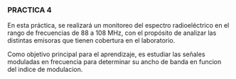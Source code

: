 ### PRACTICA 4

En esta práctica, se realizará un monitoreo del espectro radioeléctrico en el rango de frecuencias de 88 a 108 MHz, con el propósito de analizar las distintas emisoras que tienen cobertura en el laboratorio.

Como objetivo principal para el aprendizaje, es estudiar las señales moduladas en frecuencia para determinar su ancho de banda en funcion del indice de modulacion.
